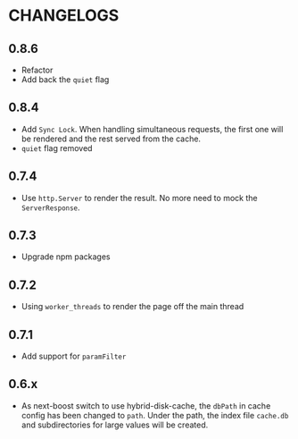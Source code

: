 # CHANGELOGS

## 0.8.6

- Refactor
- Add back the `quiet` flag

## 0.8.4

- Add `Sync Lock`. When handling simultaneous requests, the first one will be rendered and the rest served from the cache.
- `quiet` flag removed

## 0.7.4

- Use `http.Server` to render the result. No more need to mock the `ServerResponse`.

## 0.7.3

- Upgrade npm packages

## 0.7.2

- Using `worker_threads` to render the page off the main thread

## 0.7.1

- Add support for `paramFilter`

## 0.6.x

- As next-boost switch to use hybrid-disk-cache, the `dbPath` in cache config has been changed to `path`. Under the path, the index file `cache.db` and subdirectories for large values will be created.


